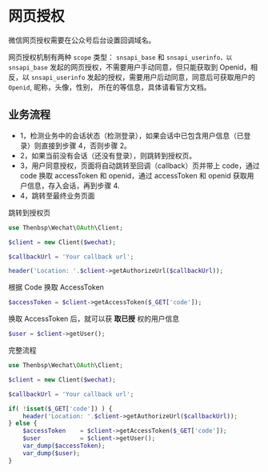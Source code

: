 # 网页授权

微信网页授权需要在公众号后台设置回调域名。

网页授权机制有两种 ``scope`` 类型： ``snsapi_base`` 和 ``snsapi_userinfo，以`` ``snsapi_base`` 发起的网页授权，不需要用户手动同意，但只能获取到 Openid，相反，以 ``snsapi_userinfo`` 发起的授权，需要用户后动同意，同意后可获取用户的 ``Openid``, 昵称，头像，性别， 所在的等信息，具体请看官方文档。

## 业务流程

- 1，检测业务中的会话状态（检测登录），如果会话中已包含用户信息（已登录）则直接到步骤 4，否则步骤 2。
- 2，如果当前没有会话（还没有登录），则跳转到授权页。
- 3，用户同意授权，页面将自动跳转至回调（callback）页并带上 code，通过 code 换取 accessToken 和 openid，通过 accessToken 和 openid 获取用户信息，存入会话，再到步骤 4.
- 4，跳转至最终业务页面

跳转到授权页

```php
use Thenbsp\Wechat\OAuth\Client;

$client = new Client($wechat);

$callbackUrl = 'Your callback url';

header('Location: '.$client->getAuthorizeUrl($callbackUrl));
```

根据 Code 换取 AccessToken

```php
$accessToken = $client->getAccessToken($_GET['code']);
```

换取 AccessToken 后，就可以获 **取已授** 权的用户信息

```php
$user = $client->getUser();
```

完整流程

```php
use Thenbsp\Wechat\OAuth\Client;

$client = new Client($wechat);

$callbackUrl = 'Your callback url';

if( !isset($_GET['code']) ) {
    header('Location: '.$client->getAuthorizeUrl($callbackUrl));
} else {
    $accessToken    = $client->getAccessToken($_GET['code']);
    $user           = $client->getUser();
    var_dump($accessToken);
    var_dump($user);
}
```
